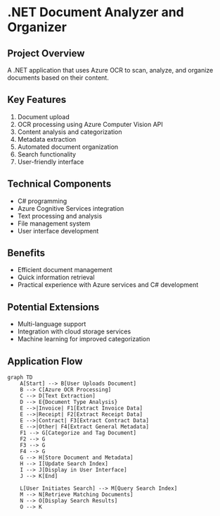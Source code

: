 # .NET Document Analyzer and Organizer

## Project Overview
A .NET application that uses Azure OCR to scan, analyze, and organize documents based on their content.

## Key Features
1. Document upload
2. OCR processing using Azure Computer Vision API
3. Content analysis and categorization
4. Metadata extraction
5. Automated document organization
6. Search functionality
7. User-friendly interface

## Technical Components
- C# programming
- Azure Cognitive Services integration
- Text processing and analysis
- File management system
- User interface development

## Benefits
- Efficient document management
- Quick information retrieval
- Practical experience with Azure services and C# development

## Potential Extensions
- Multi-language support
- Integration with cloud storage services
- Machine learning for improved categorization

## Application Flow
```mermaid
graph TD
    A[Start] --> B[User Uploads Document]
    B --> C[Azure OCR Processing]
    C --> D[Text Extraction]
    D --> E{Document Type Analysis}
    E -->|Invoice| F1[Extract Invoice Data]
    E -->|Receipt| F2[Extract Receipt Data]
    E -->|Contract| F3[Extract Contract Data]
    E -->|Other| F4[Extract General Metadata]
    F1 --> G[Categorize and Tag Document]
    F2 --> G
    F3 --> G
    F4 --> G
    G --> H[Store Document and Metadata]
    H --> I[Update Search Index]
    I --> J[Display in User Interface]
    J --> K[End]
    
    L[User Initiates Search] --> M[Query Search Index]
    M --> N[Retrieve Matching Documents]
    N --> O[Display Search Results]
    O --> K
```
